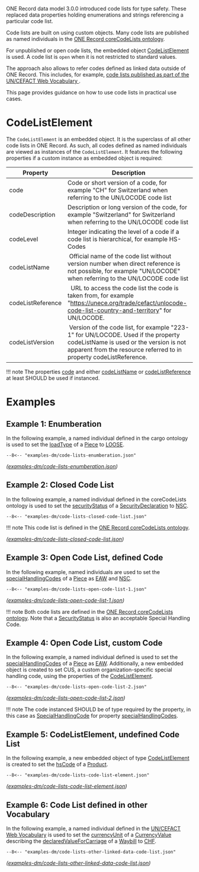 ONE Record data model 3.0.0 introduced code lists for type safety. These replaced data properties holding enumerations and strings referencing a particular code list.

Code lists are built on using custom objects. Many code lists are published as named individuals in the [ONE Record coreCodeLists ontology](https://onerecord.iata.org/ns/coreCodeLists).

For unpublished or open code lists, the embedded object [CodeListElement](https://onerecord.iata.org/ns/cargo#CodeListElement) is used. A code list is `open` when it is not  restricted to standard values.

The approach also allows to refer codes defined as linked data outside of ONE Record. This includes, for example, [code lists published as part of the UN/CEFACT Web Vocabulary
](https://vocabulary.uncefact.org/code-lists).

This page provides guidance on how to use code lists in practical use cases.

# CodeListElement

The `CodeListElement` is an embedded object. It is the superclass of all other code lists in ONE Record.
As such, all codes defined as named individuals are viewed as instances of the `CodeListElement`.
It features the following properties if a custom instance as embedded object is required:

| Property| Description               |
| ------- |  ----------------------- |
| code | Code or short version of a code, for example "CH" for Switzerland when referring to the UN/LOCODE code list |
| codeDescription | Description or long version of the code, for example "Switzerland" for Switzerland when referring to the UN/LOCODE code list |
| codeLevel | Integer indicating the level of a code if a code list is hierarchical, for example HS-Codes |
| codeListName| Official name of the code list without version number when direct reference is not possible, for example "UN/LOCODE" when referring to the UN/LOCODE code list |
| codeListReference | 	URL to access the code list the code is taken from, for example "https://unece.org/trade/cefact/unlocode-code-list-country-and-territory" for UN/LOCODE. |
| codeListVersion | Version of the code list, for example "223-1" for UN/LOCODE. Used if the property codeListName is used or the version is not apparent from the resource referred to in property codeListReference. |

!!! note
    The properties [code](https://onerecord.iata.org/ns/cargo#code) and either [codeListName](https://onerecord.iata.org/ns/cargo#codeListName) or [codeListReference](https://onerecord.iata.org/ns/cargo#codeListReference) at least SHOULD be used if instanced.

# Examples

## Example 1: Enumberation

In the following example, a named individual defined in the cargo ontology is used to set the [loadType](https://onerecord.iata.org/ns/cargo#loadType) of a [Piece](https://onerecord.iata.org/ns/cargo#Piece) to [LOOSE](https://onerecord.iata.org/ns/cargo#UNIT_LOAD_DEVICE).

```http
--8<-- "examples-dm/code-lists-enumberation.json"
```

_([examples-dm/code-lists-enumberation.json](examples-dm/code-lists-enumberation.json))_

## Example 2: Closed Code List

In the following example, a named individual defined in the coreCodeLists ontology is used to set the [securityStatus](https://onerecord.iata.org/ns/cargo#securityStatus) of a [SecurityDeclaration](https://onerecord.iata.org/ns/cargo#SecurityDeclaration) to [NSC](https://onerecord.iata.org/ns/coreCodeLists#SecurityStatus_NSC).

```http
--8<-- "examples-dm/code-lists-closed-code-list.json"
```

!!! note
    This code list is defined in the [ONE Record coreCodeLists ontology](https://onerecord.iata.org/ns/coreCodeLists).

_([examples-dm/code-lists-closed-code-list.json](examples-dm/code-lists-closed-code-list.json))_

## Example 3: Open Code List, defined Code

In the following example, named individuals are used to set the [specialHandlingCodes](https://onerecord.iata.org/ns/cargo#specialHandlingCodes) of a [Piece](https://onerecord.iata.org/ns/cargo#Piece) as [EAW](https://onerecord.iata.org/ns/coreCodeLists#SpecialHandlingCode_EAW) and [NSC](https://onerecord.iata.org/ns/coreCodeLists#SecurityStatus_NSC).

```http
--8<-- "examples-dm/code-lists-open-code-list-1.json"
```

_([examples-dm/code-lists-open-code-list-1.json](examples-dm/code-lists-open-code-list-1.json))_

!!! note
    Both code lists are defined in the [ONE Record coreCodeLists ontology](https://onerecord.iata.org/ns/coreCodeLists). Note that a [SecurityStatus](https://onerecord.iata.org/ns/coreCodeLists#SecurityStatus) is also an acceptable Special Handling Code.

## Example 4: Open Code List, custom Code

In the following example, a named individual defined is used to set the [specialHandlingCodes](https://onerecord.iata.org/ns/cargo#specialHandlingCodes) of a [Piece](https://onerecord.iata.org/ns/cargo#Piece) as [EAW](https://onerecord.iata.org/ns/coreCodeLists#SpecialHandlingCode_EAW). Additionally, a new embedded object is created to set CUS, a custom organization-specific special handling code, using the properties of the [CodeListElement](https://onerecord.iata.org/ns/cargo#CodeListElement).

```http
--8<-- "examples-dm/code-lists-open-code-list-2.json"
```

_([examples-dm/code-lists-open-code-list-2.json](examples-dm/code-lists-open-code-list-2.json))_

!!! note
    The code instanced SHOULD be of type required by the property, in this case as [SpecialHandlingCode](https://onerecord.iata.org/ns/coreCodeLists#SpecialHandlingCode) for property [specialHandlingCodes](https://onerecord.iata.org/ns/cargo#specialHandlingCodes).

## Example 5: CodeListElement, undefined Code List

In the following example, a new embedded object of type [CodeListElement](https://onerecord.iata.org/ns/cargo#CodeListElement) is created to set the [hsCode](https://onerecord.iata.org/ns/cargo#hsCode) of a [Product](https://onerecord.iata.org/ns/cargo#Product).

```http
--8<-- "examples-dm/code-lists-code-list-element.json"
```

_([examples-dm/code-lists-code-list-element.json](examples-dm/code-lists-code-list-element.json))_

## Example 6: Code List defined in other Vocabulary

In the following example, a named individual defined in the [UN/CEFACT Web Vocabulary](https://vocabulary.uncefact.org/) is used to set the [currencyUnit](https://onerecord.iata.org/ns/cargo#currencyUnit) of a [CurrencyValue](https://onerecord.iata.org/ns/cargo#CurrencyValue) describing the [declaredValueForCarriage](https://onerecord.iata.org/ns/cargo#declaredValueForCarriage) of a [Waybill](https://onerecord.iata.org/ns/cargo#Waybill) to [CHF](https://vocabulary.uncefact.org/CurrencyCodeList#CHF).

```http
--8<-- "examples-dm/code-lists-other-linked-data-code-list.json"
```

_([examples-dm/code-lists-other-linked-data-code-list.json](examples-dm/code-lists-other-linked-data-code-list.json))_
